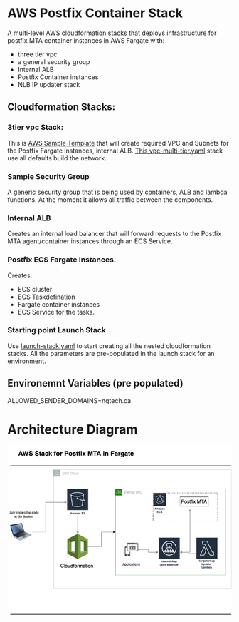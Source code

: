 # AWS Postfix Container Stack

A multi-level AWS cloudformation stacks that deploys infrastructure for postfix MTA container instances in AWS Fargate with: 

- three tier vpc 
- a general security group 
- Internal ALB
- Postfix Container instances
- NLB IP updater stack 

## Cloudformation Stacks: 

### 3tier vpc Stack:
This is [AWS Sample Template](https://github.com/aws-samples/vpc-multi-tier) that will create required VPC and Subnets for the Postfix Fargate instances, internal ALB. [This vpc-multi-tier.yaml](cloudformation-templates/vpc-multi-tier.yaml) stack use all defaults build the network. 

### Sample Security Group
A generic security group that is being used by containers, ALB and lambda functions. At the moment it allows all traffic between the components.  

### Internal ALB
Creates an internal load balancer that will forward requests to the Postfix MTA agent/container instances through an ECS Service.

### Postfix ECS Fargate Instances. 
Creates: 
- ECS cluster
- ECS Taskdefination 
- Fargate container instances 
- ECS Service for the tasks. 

### Starting point Launch Stack
Use [launch-stack.yaml](cloudformation-templates/launch-stack.yaml) to start creating all the nested cloudformation stacks. All the parameters are pre-populated in the launch stack for an environment. 

## Environemnt Variables (pre populated)
ALLOWED_SENDER_DOMAINS=nqtech.ca

# Architecture Diagram

![First Draft image](postfix.drawio.png)